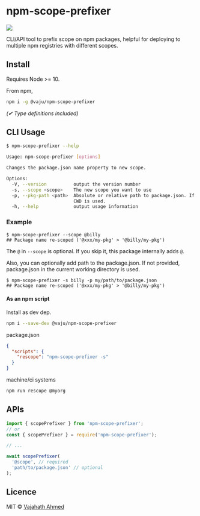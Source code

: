 # npm-scope-prefixer

![](https://github.com/vajahath/npm-scope-prefixer/workflows/build-and-test/badge.svg)

CLI/API tool to prefix scope on npm packages, helpful for deploying to multiple npm registries with different scopes.

## Install

Requires Node >= 10.

From npm,

```sh
npm i -g @vaju/npm-scope-prefixer
```

_(✔ Type definitions included)_

## CLI Usage

```sh
$ npm-scope-prefixer --help

Usage: npm-scope-prefixer [options]

Changes the package.json name property to new scope.

Options:
  -V, --version          output the version number
  -s, --scope <scope>    The new scope you want to use
  -p, --pkg-path <path>  Absolute or relative path to package.json. If not provided, package.json in the
                         CWD is used.
  -h, --help             output usage information
```

### Example

```
$ npm-scope-prefixer --scope @billy
## Package name re-scoped ('@xxx/my-pkg' > '@billy/my-pkg')
```

The `@` in `--scope` is optional. If you skip it, this package internally adds `@`.

Also, you can optionally add path to the package.json. If not provided, package.json in the current working directory is used.

```
$ npm-scope-prefixer -s billy -p my/path/to/package.json
## Package name re-scoped ('@xxx/my-pkg' > '@billy/my-pkg')
```

#### As an npm script

Install as dev dep.

```sh
npm i --save-dev @vaju/npm-scope-prefixer
```

package.json

```json
{
  "scripts": {
    "rescope": "npm-scope-prefixer -s"
  }
}
```

machine/ci systems

```sh
npm run rescope @myorg
```

## APIs

```js
import { scopePrefixer } from 'npm-scope-prefixer';
// or
const { scopePrefixer } = require('npm-scope-prefixer');

// ...

await scopePrefixer(
  '@scope', // required
  'path/to/package.json' // optional
);
```

## Licence

MIT &copy; [Vajahath Ahmed](https://twitter.com/vajahath7)
